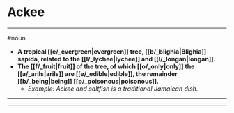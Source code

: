 # Ackee
---
#noun
- **A tropical [[e/_evergreen|evergreen]] tree, [[b/_blighia|Blighia]] sapida, related to the [[l/_lychee|lychee]] and [[l/_longan|longan]].**
- **The [[f/_fruit|fruit]] of the tree, of which [[o/_only|only]] the [[a/_arils|arils]] are [[e/_edible|edible]], the remainder [[b/_being|being]] [[p/_poisonous|poisonous]].**
	- _Example: Ackee and saltfish is a traditional Jamaican dish._
---
---
